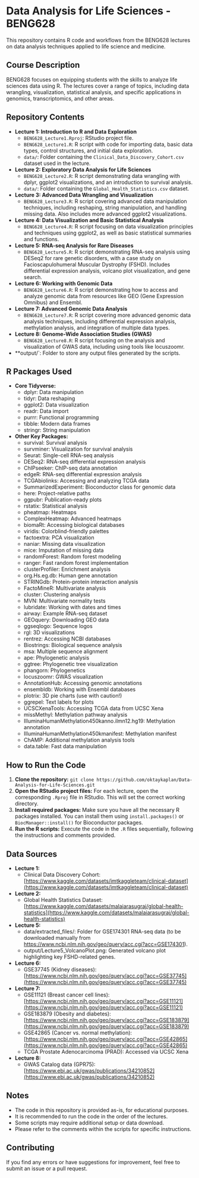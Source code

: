 # Data Analysis for Life Sciences - BENG628

This repository contains R code and workflows from the BENG628 lectures on data analysis techniques applied to life science and medicine.

## Course Description

BENG628 focuses on equipping students with the skills to analyze life sciences data using R. The lectures cover a range of topics, including data wrangling, visualization, statistical analysis, and specific applications in genomics, transcriptomics, and other areas.

## Repository Contents

* **Lecture 1: Introduction to R and Data Exploration**
    * `BENG628_Lecture1.Rproj`: RStudio project file.
    * `BENG628_Lecture1.R`: R script with code for importing data, basic data types, control structures, and initial data exploration.
    * `data/`: Folder containing the `Clinical_Data_Discovery_Cohort.csv` dataset used in the lecture.
* **Lecture 2: Exploratory Data Analysis for Life Sciences**
    * `BENG628_Lecture2.R`: R script demonstrating data wrangling with dplyr, ggplot2 visualizations, and an introduction to survival analysis.
    * `data/`: Folder containing the `Global_Health_Statistics.csv` dataset.
* **Lecture 3: Advanced Data Wrangling and Visualization**
    * `BENG628_Lecture3.R`: R script covering advanced data manipulation techniques, including reshaping, string manipulation, and handling missing data. Also includes more advanced ggplot2 visualizations.
* **Lecture 4: Data Visualization and Basic Statistical Analysis**
    * `BENG628_Lecture4.R`: R script focusing on data visualization principles and techniques using ggplot2, as well as basic statistical summaries and functions.
* **Lecture 5: RNA-seq Analysis for Rare Diseases**
    * `BENG628_Lecture5.R`: R script demonstrating RNA-seq analysis using DESeq2 for rare genetic disorders, with a case study on Facioscapulohumeral Muscular Dystrophy (FSHD). Includes differential expression analysis, volcano plot visualization, and gene search.
* **Lecture 6: Working with Genomic Data**
    * `BENG628_Lecture6.R`: R script demonstrating how to access and analyze genomic data from resources like GEO (Gene Expression Omnibus) and Ensembl.
* **Lecture 7: Advanced Genomic Data Analysis**
    * `BENG628_Lecture7.R`: R script covering more advanced genomic data analysis techniques, including differential expression analysis, methylation analysis, and integration of multiple data types.
* **Lecture 8: Genome-Wide Association Studies (GWAS)**
    * `BENG628_Lecture8.R`: R script focusing on the analysis and visualization of GWAS data, including using tools like locuszoomr.
* **output/`: Folder to store any output files generated by the scripts.

## R Packages Used

* **Core Tidyverse:**
    * dplyr: Data manipulation
    * tidyr: Data reshaping
    * ggplot2: Data visualization
    * readr: Data import
    * purrr: Functional programming
    * tibble: Modern data frames
    * stringr: String manipulation
* **Other Key Packages:**
    * survival: Survival analysis
    * survminer: Visualization for survival analysis
    * Seurat: Single-cell RNA-seq analysis
    * DESeq2: RNA-seq differential expression analysis
    * ChIPseeker: ChIP-seq data annotation
    * edgeR: RNA-seq differential expression analysis
    * TCGAbiolinks: Accessing and analyzing TCGA data
    * SummarizedExperiment: Bioconductor class for genomic data
    * here: Project-relative paths
    * ggpubr: Publication-ready plots
    * rstatix: Statistical analysis
    * pheatmap: Heatmaps
    * ComplexHeatmap: Advanced heatmaps
    * biomaRt: Accessing biological databases
    * viridis: Colorblind-friendly palettes
    * factoextra: PCA visualization
    * naniar: Missing data visualization
    * mice: Imputation of missing data
    * randomForest: Random forest modeling
    * ranger: Fast random forest implementation
    * clusterProfiler: Enrichment analysis
    * org.Hs.eg.db: Human gene annotation
    * STRINGdb: Protein-protein interaction analysis
    * FactoMineR: Multivariate analysis
    * cluster: Clustering analysis
    * MVN: Multivariate normality tests
    * lubridate: Working with dates and times
    * airway: Example RNA-seq dataset
    * GEOquery: Downloading GEO data
    * ggseqlogo: Sequence logos
    * rgl: 3D visualizations
    * rentrez: Accessing NCBI databases
    * Biostrings: Biological sequence analysis
    * msa: Multiple sequence alignment
    * ape: Phylogenetic analysis
    * ggtree: Phylogenetic tree visualization
    * phangorn: Phylogenetics
    * locuszoomr: GWAS visualization
    * AnnotationHub: Accessing genomic annotations
    * ensembldb: Working with Ensembl databases
    * plotrix: 3D pie charts (use with caution!)
    * ggrepel: Text labels for plots
    * UCSCXenaTools: Accessing TCGA data from UCSC Xena
    * missMethyl: Methylation pathway analysis
    * IlluminaHumanMethylation450kanno.ilmn12.hg19: Methylation annotation
    * IlluminaHumanMethylation450kmanifest: Methylation manifest
    * ChAMP: Additional methylation analysis tools
    * data.table: Fast data manipulation

## How to Run the Code

1. **Clone the repository:** `git clone https://github.com/oktaykaplan/Data-Analysis-for-Life-Sciences.git`
2. **Open the RStudio project files:** For each lecture, open the corresponding `.Rproj` file in RStudio. This will set the correct working directory.
3. **Install required packages:** Make sure you have all the necessary R packages installed. You can install them using `install.packages()` or `BiocManager::install()` for Bioconductor packages.
4. **Run the R scripts:** Execute the code in the `.R` files sequentially, following the instructions and comments provided.

## Data Sources

* **Lecture 1:**
    * Clinical Data Discovery Cohort: [https://www.kaggle.com/datasets/imtkaggleteam/clinical-dataset](https://www.kaggle.com/datasets/imtkaggleteam/clinical-dataset)
* **Lecture 2:**
    * Global Health Statistics Dataset: [https://www.kaggle.com/datasets/malaiarasugraj/global-health-statistics](https://www.kaggle.com/datasets/malaiarasugraj/global-health-statistics)
* **Lecture 5:**
    * data/extracted_files/: Folder for GSE174301 RNA-seq data (to be downloaded manually from https://www.ncbi.nlm.nih.gov/geo/query/acc.cgi?acc=GSE174301).
    * output/Lecture5_VolcanoPlot.png: Generated volcano plot highlighting key FSHD-related genes.
* **Lecture 6:**
    * GSE37745 (Kidney diseases): [https://www.ncbi.nlm.nih.gov/geo/query/acc.cgi?acc=GSE37745](https://www.ncbi.nlm.nih.gov/geo/query/acc.cgi?acc=GSE37745)  
* **Lecture 7:**
    * GSE11121 (Breast cancer cell lines): [https://www.ncbi.nlm.nih.gov/geo/query/acc.cgi?acc=GSE11121](https://www.ncbi.nlm.nih.gov/geo/query/acc.cgi?acc=GSE11121)
    * GSE183879 (Obesity and diabetes): [https://www.ncbi.nlm.nih.gov/geo/query/acc.cgi?acc=GSE183879](https://www.ncbi.nlm.nih.gov/geo/query/acc.cgi?acc=GSE183879)
    * GSE42865 (Cancer vs. normal methylation): [https://www.ncbi.nlm.nih.gov/geo/query/acc.cgi?acc=GSE42865](https://www.ncbi.nlm.nih.gov/geo/query/acc.cgi?acc=GSE42865)
    * TCGA Prostate Adenocarcinoma (PRAD): Accessed via UCSC Xena
* **Lecture 8:**
    * GWAS Catalog data (GPR75): [https://www.ebi.ac.uk/gwas/publications/34210852](https://www.ebi.ac.uk/gwas/publications/34210852)

## Notes

* The code in this repository is provided as-is, for educational purposes.
* It is recommended to run the code in the order of the lectures.
* Some scripts may require additional setup or data download.
* Please refer to the comments within the scripts for specific instructions.

## Contributing

If you find any errors or have suggestions for improvement, feel free to submit an issue or a pull request.
